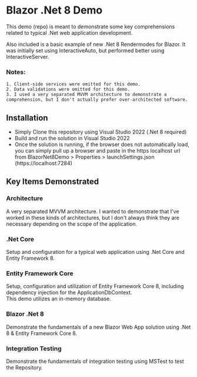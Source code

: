 # Blazor .Net 8 Demo

This demo (repo) is meant to demonstrate some key comprehensions related to typical .Net web application development.

Also included is a basic example of new .Net 8 Rendermodes for Blazor. It was initially set using InteractiveAuto, but performed better using InteractiveServer.

### Notes:
    1. Client-side services were omitted for this demo.
    2. Data validations were omitted for this demo.
    3. I used a very separated MVVM architecture to demonstrate a comprehension, but I don't actually prefer over-architected software.
    
## Installation 
- Simply Clone this repository using Visual Studio 2022 (.Net 8 required)
- Build and run the solution in Visual Studio 2022
- Once the solution is running, if the browser does not automatically load, you can simply pull up a browser and paste in the https localhost url from BlazorNet8Demo > Properties > launchSettings.json (https://localhost:7284)

## Key Items Demonstrated
### Architecture
A very separated MVVM architecture. I wanted to demonstrate that I've worked in these kinds of architectures, 
but I don't always think they are necessary depending on the scope of the application.

### .Net Core
Setup and configuration for a typical web application using .Net Core and Entity Framework 8.

### Entity Framework Core
Setup, configuration and utilization of Entity Framework Core 8, including dependency injection for the ApplicationDbContext.
<br />
This demo utilizes an in-memory database.

### Blazor .Net 8
Demonstrate the fundamentals of a new Blazor Web App solution using .Net 8 & Entity Framework Core 8.

### Integration Testing
Demonstrate the fundamentals of integration testing using MSTest to test the Repository.
